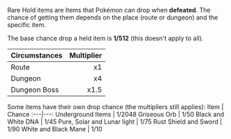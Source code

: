 Rare Hold items are Items that Pokémon can drop when **defeated**. The chance of getting them depends on the place (route or dungeon) and the specific item.

The base chance drop a held item is **1/512** (this doesn't apply to all).

Circumstances | Multiplier
:---|---:
Route | x1
Dungeon | x4
Dungeon Boss | x1.5

Some items have their own drop chance (the multipliers still applies):
Item | Chance
:---|---:
Underground Items | 1/2048
Griseous Orb | 1/50
Black and White DNA | 1/45
Pure, Solar and Lunar light | 1/75
Rust Shield and Sword | 1/90
White and Black Mane | 1/10